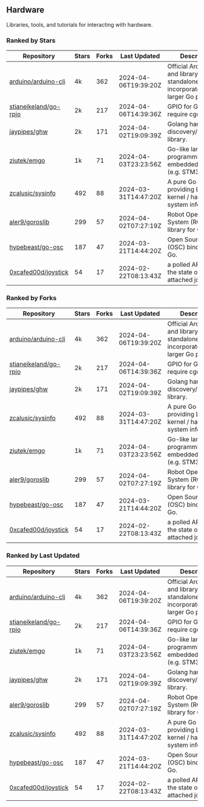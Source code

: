 ## Hardware

Libraries, tools, and tutorials for interacting with hardware.

### Ranked by Stars

| Repository | Stars | Forks | Last Updated | Description | 
|------------|-------|-------|--------------|-------------|
| [arduino/arduino-cli](https://github.com/arduino/arduino-cli) | 4k | 362 | 2024-04-06T19:39:20Z |  Official Arduino CLI and library. Can run standalone, or be incorporated into larger Go projects. |
| [stianeikeland/go-rpio](https://github.com/stianeikeland/go-rpio) | 2k | 217 | 2024-04-06T14:39:36Z |  GPIO for Go, doesn't require cgo. |
| [jaypipes/ghw](https://github.com/jaypipes/ghw) | 2k | 171 | 2024-04-02T19:09:39Z |  Golang hardware discovery/inspection library. |
| [ziutek/emgo](https://github.com/ziutek/emgo) | 1k | 71 | 2024-04-03T23:23:56Z |  Go-like language for programming embedded systems (e.g. STM32 MCU). |
| [zcalusic/sysinfo](https://github.com/zcalusic/sysinfo) | 492 | 88 | 2024-03-31T14:47:20Z |  A pure Go library providing Linux OS / kernel / hardware system information. |
| [aler9/goroslib](https://github.com/aler9/goroslib) | 299 | 57 | 2024-04-02T07:27:19Z |  Robot Operating System (ROS) library for Go. |
| [hypebeast/go-osc](https://github.com/hypebeast/go-osc) | 187 | 47 | 2024-03-21T14:44:20Z |  Open Sound Control (OSC) bindings for Go. |
| [0xcafed00d/joystick](https://github.com/0xcafed00d/joystick) | 54 | 17 | 2024-02-22T08:13:43Z |  a polled API to read the state of an attached joystick. |

### Ranked by Forks

| Repository | Stars | Forks | Last Updated | Description | 
|------------|-------|-------|--------------|-------------|
| [arduino/arduino-cli](https://github.com/arduino/arduino-cli) | 4k | 362 | 2024-04-06T19:39:20Z |  Official Arduino CLI and library. Can run standalone, or be incorporated into larger Go projects. |
| [stianeikeland/go-rpio](https://github.com/stianeikeland/go-rpio) | 2k | 217 | 2024-04-06T14:39:36Z |  GPIO for Go, doesn't require cgo. |
| [jaypipes/ghw](https://github.com/jaypipes/ghw) | 2k | 171 | 2024-04-02T19:09:39Z |  Golang hardware discovery/inspection library. |
| [zcalusic/sysinfo](https://github.com/zcalusic/sysinfo) | 492 | 88 | 2024-03-31T14:47:20Z |  A pure Go library providing Linux OS / kernel / hardware system information. |
| [ziutek/emgo](https://github.com/ziutek/emgo) | 1k | 71 | 2024-04-03T23:23:56Z |  Go-like language for programming embedded systems (e.g. STM32 MCU). |
| [aler9/goroslib](https://github.com/aler9/goroslib) | 299 | 57 | 2024-04-02T07:27:19Z |  Robot Operating System (ROS) library for Go. |
| [hypebeast/go-osc](https://github.com/hypebeast/go-osc) | 187 | 47 | 2024-03-21T14:44:20Z |  Open Sound Control (OSC) bindings for Go. |
| [0xcafed00d/joystick](https://github.com/0xcafed00d/joystick) | 54 | 17 | 2024-02-22T08:13:43Z |  a polled API to read the state of an attached joystick. |

### Ranked by Last Updated

| Repository | Stars | Forks | Last Updated | Description | 
|------------|-------|-------|--------------|-------------|
| [arduino/arduino-cli](https://github.com/arduino/arduino-cli) | 4k | 362 | 2024-04-06T19:39:20Z |  Official Arduino CLI and library. Can run standalone, or be incorporated into larger Go projects. |
| [stianeikeland/go-rpio](https://github.com/stianeikeland/go-rpio) | 2k | 217 | 2024-04-06T14:39:36Z |  GPIO for Go, doesn't require cgo. |
| [ziutek/emgo](https://github.com/ziutek/emgo) | 1k | 71 | 2024-04-03T23:23:56Z |  Go-like language for programming embedded systems (e.g. STM32 MCU). |
| [jaypipes/ghw](https://github.com/jaypipes/ghw) | 2k | 171 | 2024-04-02T19:09:39Z |  Golang hardware discovery/inspection library. |
| [aler9/goroslib](https://github.com/aler9/goroslib) | 299 | 57 | 2024-04-02T07:27:19Z |  Robot Operating System (ROS) library for Go. |
| [zcalusic/sysinfo](https://github.com/zcalusic/sysinfo) | 492 | 88 | 2024-03-31T14:47:20Z |  A pure Go library providing Linux OS / kernel / hardware system information. |
| [hypebeast/go-osc](https://github.com/hypebeast/go-osc) | 187 | 47 | 2024-03-21T14:44:20Z |  Open Sound Control (OSC) bindings for Go. |
| [0xcafed00d/joystick](https://github.com/0xcafed00d/joystick) | 54 | 17 | 2024-02-22T08:13:43Z |  a polled API to read the state of an attached joystick. |

